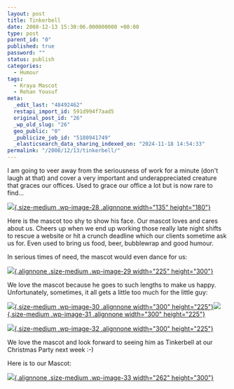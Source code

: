 ```yaml
---
layout: post
title: Tinkerbell
date: 2008-12-13 15:30:06.000000000 +00:00
type: post
parent_id: "0"
published: true
password: ""
status: publish
categories:
  - Humour
tags:
  - Kraya Mascot
  - Rehan Yousuf
meta:
  _edit_last: "48492462"
  restapi_import_id: 591d994f7aad5
  original_post_id: "26"
  _wp_old_slug: "26"
  geo_public: "0"
  _publicize_job_id: "5180941749"
  _elasticsearch_data_sharing_indexed_on: "2024-11-18 14:54:33"
permalink: "/2008/12/13/tinkerbell/"
---
```


I am going to veer away from the seriousness of work for a minute (don\'t laugh
at that) and cover a very important and underappreciated creature that graces
our offices. Used to grace our office a lot but is now rare to find\...

[![](%7B%7Bsite.baseurl%7D%7D/assets/2008/12/the-mascot-225x300.png){.size-medium .wp-image-28 .alignnone width="135" height="180"}](http://drone-ah.com/files/2008/12/the-mascot.png)

Here is the mascot too shy to show his face. Our mascot loves and cares about
us. Cheers up when we end up working those really late night shifts to rescue a
website or hit a crunch deadline which our clients sometime ask us for. Even
used to bring us food, beer, bubblewrap and good humour.

In serious times of need, the mascot would even dance for us:

[![](%7B%7Bsite.baseurl%7D%7D/assets/2008/12/dancing-mascot-225x300.png){.alignnone .size-medium .wp-image-29 width="225" height="300"}](http://drone-ah.com/files/2008/12/dancing-mascot.png)

We love the mascot because he goes to such lengths to make us happy.
Unfortunately, sometimes, it all gets a little too much for the little guy:

[![](%7B%7Bsite.baseurl%7D%7D/assets/2008/12/too-much-300x225.png){.size-medium .wp-image-30 .alignnone width="300" height="225"}](http://drone-ah.com/files/2008/12/too-much.png)[![](%7B%7Bsite.baseurl%7D%7D/assets/2008/12/too-much-2-300x225.png){.size-medium .wp-image-31 .alignnone width="300" height="225"}](http://drone-ah.com/files/2008/12/too-much-2.png)

[![](%7B%7Bsite.baseurl%7D%7D/assets/2008/12/too-much-3-300x225.png){.size-medium .wp-image-32 .alignnone width="300" height="225"}](http://drone-ah.com/files/2008/12/too-much-3.png)

We love the mascot and look forward to seeing him as Tinkerbell at our Christmas
Party next week :-)

Here is to our Mascot:

[![](%7B%7Bsite.baseurl%7D%7D/assets/2008/12/to-the-mascot-262x300.png){.alignnone .size-medium .wp-image-33 width="262" height="300"}](http://drone-ah.com/files/2008/12/to-the-mascot.png)
